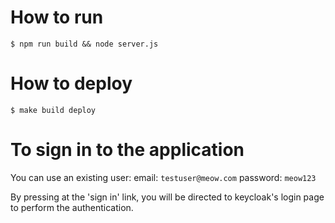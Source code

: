 # How to run

`$ npm run build && node server.js`

# How to deploy

`$ make build deploy`

# To sign in to the application

You can use an existing user: 
  email: `testuser@meow.com` 
  password: `meow123` 

By pressing at the 'sign in' link, you will be directed to keycloak's login page to perform the authentication.
